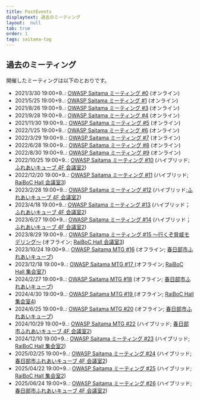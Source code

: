 ```yaml
---
title: PastEvents
displaytext: 過去のミーティング
layout:  null
tab: true
order: 1
tags: saitama-tag
---
```


## 過去のミーティング

開催したミーティングは以下のとおりです。

* 2021/3/30 19:00+9..: [OWASP Saitama ミーティング #0](https://owaspsaitama.connpass.com/event/208691/) (オンライン)
* 2021/5/25 19:00+9..: [OWASP Saitama ミーティング #1](https://owaspsaitama.connpass.com/event/211303/) (オンライン)
* 2021/8/26 19:00+9..: [OWASP Saitama ミーティング #3](https://owaspsaitama.connpass.com/event/215307/) (オンライン)
* 2021/9/28 19:00+9..: [OWASP Saitama ミーティング #4](https://owaspsaitama.connpass.com/event/226012/) (オンライン)
* 2021/11/30 19:00+9..: [OWASP Saitama ミーティング #5](https://owaspsaitama.connpass.com/event/232046/) (オンライン)
* 2022/1/25 19:00+9..: [OWASP Saitama ミーティング #6](https://owaspsaitama.connpass.com/event/233456/) (オンライン)
* 2022/3/29 19:00+9..: [OWASP Saitama ミーティング #7](https://owaspsaitama.connpass.com/event/237914/) (オンライン)
* 2022/6/28 19:00+9..: [OWASP Saitama ミーティング #8](https://owaspsaitama.connpass.com/event/243881/) (オンライン)
* 2022/8/30 19:00+9..: [OWASP Saitama ミーティング #9](https://owaspsaitama.connpass.com/event/253611/) (オンライン)
* 2022/10/25 19:00+9..: [OWASP Saitama ミーティング #10](https://owaspsaitama.connpass.com/event/263218/) (ハイブリッド; [ふれあいキューブ 4F 会議室2](https://www.kasukabehall.jp/))
* 2022/12/20 19:00+9..: [OWASP Saitama ミーティング #11](https://owaspsaitama.connpass.com/event/266725/) (ハイブリッド; [RaiBoC Hall 会議室3](https://saitama-culture.jp/raibochall/))
* 2023/2/28 19:00+9..: [OWASP Saitama ミーティング #12](https://owaspsaitama.connpass.com/event/276182/) (ハイブリッド;[ふれあいキューブ 4F 会議室2](https://www.kasukabehall.jp/))
* 2023/4/18 19:00+9..: [OWASP Saitama ミーティング #13](https://owaspsaitama.connpass.com/event/277279/) (ハイブリッド； [ふれあいキューブ 4F 会議室2](https://www.kasukabehall.jp/))
* 2023/6/27 19:00+9..: [OWASP Saitama ミーティング #14](https://owaspsaitama.connpass.com/event/288231/) (ハイブリッド； [ふれあいキューブ 4F 会議室2](https://www.kasukabehall.jp/))
* 2023/8/29 19:00+9..: [OWASP Saitama ミーティング #15 〜行くぞ脅威モデリング〜](https://owaspsaitama.connpass.com/event/288885/) (オフライン; [RaiBoC Hall 会議室3](https://saitama-culture.jp/raibochall/))
* 2023/10/24 19:00+9..: [OWASP Saitama MTG #16](https://owaspsaitama.connpass.com/event/295377/) (オフライン; [春日部市ふれあいキューブ](https://www.kasukabehall.jp/))
* 2023/12/18 19:00+9..: [OWASP Saitama MTG #17 ](https://owaspsaitama.connpass.com/event/301069/) (オフライン; [RaiBoC Hall 集会室7](https://saitama-culture.jp/raibochall/))
* 2024/2/27 19:00+9..: [OWASP Saitama MTG #18](https://owaspsaitama.connpass.com/event/309691/) (オフライン; [春日部市ふれあいキューブ](https://www.kasukabehall.jp/))
* 2024/4/30 19:00+9..: [OWASP Saitama MTG #19 ](https://connpass.com/event/315657/) (オフライン; [RaiBoC Hall 集会室4](https://saitama-culture.jp/raibochall/))
* 2024/6/25 19:00+9..: [OWASP Saitama MTG #20](https://owaspsaitama.connpass.com/event/318246/) (オフライン; [春日部市ふれあいキューブ](https://www.kasukabehall.jp/))
* 2024/10/29 19:00+9..: [OWASP Saitama MTG #22](https://owaspsaitama.connpass.com/event/331588/) (ハイブリッド; [春日部市ふれあいキューブ 4F 会議室2](https://www.kasukabehall.jp/))
* 2024/12/10 19:00+9..: [OWASP Saitama ミーティング #23](https://owaspsaitama.connpass.com/event/338822/) (ハイブリッド; [RaiBoC Hall 集会室2](https://saitama-culture.jp/raibochall/))
* 2025/02/25 19:00+9..: [OWASP Saitama ミーティング #24](https://owaspsaitama.connpass.com/event/339973/) (ハイブリッド; [春日部市ふれあいキューブ 4F 会議室2](https://www.kasukabehall.jp/))
* 2025/04/22 19:00+9..: [OWASP Saitama ミーティング #25](https://owaspsaitama.connpass.com/event/348313/) (ハイブリッド; [RaiBoC Hall 集会室2](https://saitama-culture.jp/raibochall/))
* 2025/06/24 19:00+9..: [OWASP Saitama ミーティング #26](https://owaspsaitama.connpass.com/event/353670/) (ハイブリッド; [春日部市ふれあいキューブ 4F 会議室2](https://www.kasukabehall.jp/))
